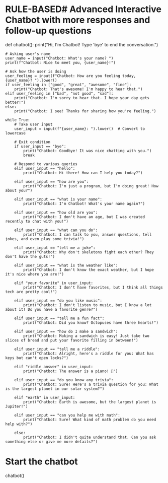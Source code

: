 # RULE-BASED# Advanced Interactive Chatbot with more responses and follow-up questions
def chatbot():
    print("Hi, I'm Chatbot! Type 'bye' to end the conversation.")
    
    # Asking user's name
    user_name = input("Chatbot: What's your name? ")
    print(f"Chatbot: Nice to meet you, {user_name}!")
    
    # Ask how the user is doing
    user_feeling = input(f"Chatbot: How are you feeling today, {user_name}? ").lower()
    if user_feeling in ["good", "great", "awesome", "fine"]:
        print("Chatbot: That's awesome! I'm happy to hear that.")
    elif user_feeling in ["bad", "not good", "sad"]:
        print("Chatbot: I'm sorry to hear that. I hope your day gets better!")
    else:
        print("Chatbot: I see! Thanks for sharing how you're feeling.")

    while True:
        # Take user input
        user_input = input(f"{user_name}: ").lower()  # Convert to lowercase
        
        # Exit condition
        if user_input == "bye":
            print("Chatbot: Goodbye! It was nice chatting with you.")
            break
        
        # Respond to various queries
        elif user_input == "hello":
            print("Chatbot: Hi there! How can I help you today?")
        
        elif user_input == "how are you":
            print("Chatbot: I'm just a program, but I'm doing great! How about you?")
        
        elif user_input == "what is your name":
            print("Chatbot: I'm Chatbot! What's your name again?")
        
        elif user_input == "how old are you":
            print("Chatbot: I don't have an age, but I was created recently to chat with you!")
        
        elif user_input == "what can you do":
            print("Chatbot: I can talk to you, answer questions, tell jokes, and even play some trivia!")
        
        elif user_input == "tell me a joke":
            print("Chatbot: Why don't skeletons fight each other? They don't have the guts!")
        
        elif user_input == "what is the weather like":
            print("Chatbot: I don't know the exact weather, but I hope it's nice where you are!")
        
        elif "your favorite" in user_input:
            print("Chatbot: I don't have favorites, but I think all things tech are pretty cool!")
        
        elif user_input == "do you like music":
            print("Chatbot: I don't listen to music, but I know a lot about it! Do you have a favorite genre?")
        
        elif user_input == "tell me a fun fact":
            print("Chatbot: Did you know? Octopuses have three hearts!")
        
        elif user_input == "how do I make a sandwich":
            print("Chatbot: Making a sandwich is easy! Just take two slices of bread and put your favorite filling in between!")
        
        elif user_input == "tell me a riddle":
            print("Chatbot: Alright, here's a riddle for you: What has keys but can't open locks?")

        elif "riddle answer" in user_input:
            print("Chatbot: The answer is a piano! 🎹")
        
        elif user_input == "do you know any trivia":
            print("Chatbot: Sure! Here's a trivia question for you: What is the largest planet in our solar system?")
        
        elif "earth" in user_input:
            print("Chatbot: Earth is awesome, but the largest planet is Jupiter!")
        
        elif user_input == "can you help me with math":
            print("Chatbot: Sure! What kind of math problem do you need help with?")
        
        else:
            print("Chatbot: I didn't quite understand that. Can you ask something else or give me more details?")

# Start the chatbot
chatbot()

